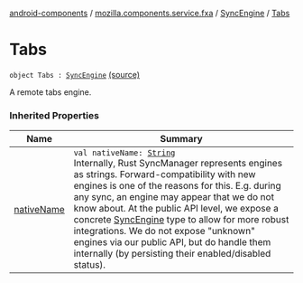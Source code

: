 [android-components](../../index.md) / [mozilla.components.service.fxa](../index.md) / [SyncEngine](index.md) / [Tabs](./-tabs.md)

# Tabs

`object Tabs : `[`SyncEngine`](index.md) [(source)](https://github.com/mozilla-mobile/android-components/blob/master/components/service/firefox-accounts/src/main/java/mozilla/components/service/fxa/Config.kt#L90)

A remote tabs engine.

### Inherited Properties

| Name | Summary |
|---|---|
| [nativeName](native-name.md) | `val nativeName: `[`String`](https://kotlinlang.org/api/latest/jvm/stdlib/kotlin/-string/index.html)<br>Internally, Rust SyncManager represents engines as strings. Forward-compatibility with new engines is one of the reasons for this. E.g. during any sync, an engine may appear that we do not know about. At the public API level, we expose a concrete [SyncEngine](index.md) type to allow for more robust integrations. We do not expose "unknown" engines via our public API, but do handle them internally (by persisting their enabled/disabled status). |
